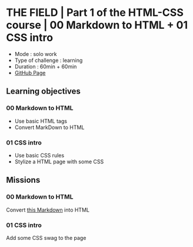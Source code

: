 # THE FIELD | Part 1 of the HTML-CSS course | 00 Markdown to HTML + 01 CSS intro

* Mode : solo work 
* Type of challenge : learning
* Duration : 60min + 60min
* [GitHub Page](https://eliseprts.github.io/markdown-warmup-html/)

## Learning objectives

### 00 Markdown to HTML
* Use basic HTML tags
* Convert MarkDown to HTML

### 01 CSS intro
* Use basic CSS rules
* Stylize a HTML page with some CSS

## Missions

### 00 Markdown to HTML
Convert [this Markdown](https://github.com/eliseprts/challenge-markdown#readme) into HTML

### 01 CSS intro
Add some CSS swag to the page
